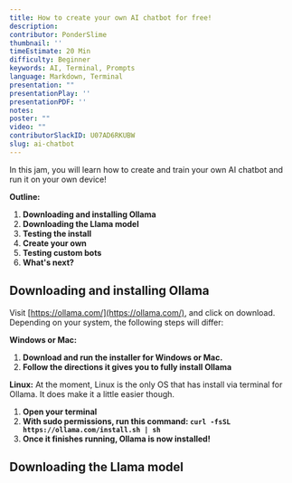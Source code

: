 ```yaml
---
title: How to create your own AI chatbot for free!
description: 
contributor: PonderSlime
thumbnail: ''
timeEstimate: 20 Min
difficulty: Beginner
keywords: AI, Terminal, Prompts
language: Markdown, Terminal
presentation: ""
presentationPlay: ''
presentationPDF: ''
notes: 
poster: ""
video: ""
contributorSlackID: U07AD6RKUBW
slug: ai-chatbot
---
```


In this jam, you will learn how to create and train your own AI chatbot and run it on your own device!

**Outline:**
1. **Downloading and installing Ollama**
2. **Downloading the Llama model**
3. **Testing the install**
4. **Create your own**
5. **Testing custom bots** 
6. **What's next?**

## Downloading and installing Ollama 
Visit [https://ollama.com/](https://ollama.com/), and click on download. Depending on your system, the following steps will differ:

**Windows or Mac:**
1. **Download and run the installer for Windows or Mac.**
2. **Follow the directions it gives you to fully install Ollama**

**Linux:**
At the moment, Linux is the only OS that has install via terminal for Ollama. It does make it a little easier though.
1. **Open your terminal**
2. **With sudo permissions, run this command:
```curl -fsSL https://ollama.com/install.sh | sh```**
3. **Once it finishes running, Ollama is now installed!**

## Downloading the Llama model
